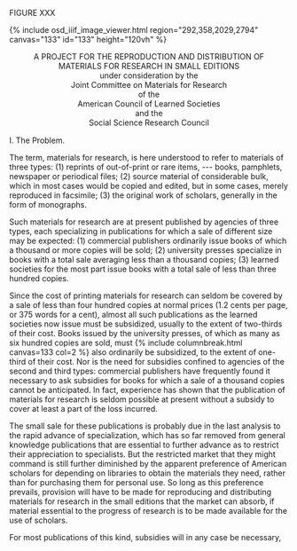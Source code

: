 FIGURE XXX 

{% include osd_iiif_image_viewer.html region="292,358,2029,2794" canvas="133" id="133" height="120vh" %}

<div style="text-align: center; margin-bottom: 15px">

A PROJECT FOR THE REPRODUCTION AND DISTRIBUTION OF   
MATERIALS FOR RESEARCH IN SMALL EDITIONS   
under consideration by the   
Joint Committee on Materials for Research   
of the   
American Council of Learned Societies   
and the   
Social Science Research Council 

</div>

I. The Problem. 

The term, materials for research, is 
here understood to refer to materials of 
three types: (1) reprints of out-of-print 
or rare items, --- books, pamphlets, newspaper or periodical files; (2) source material of considerable bulk, which in most 
cases would be copied and edited, but in 
some cases, merely reproduced in facsimile; (3) the original work of scholars, 
generally in the form of monographs. 

Such materials for research are at 
present published by agencies of three 
types, each specializing in publications 
for which a sale of different size may be 
expected: (1) commercial publishers ordinarily issue books of which a thousand 
or more copies will be sold; (2) university presses specialize in books with a 
total sale averaging less than a thousand 
copies; (3) learned societies for the most 
part issue books with a total sale of 
less than three hundred copies. 

Since the cost of printing materials 
for research can seldom be covered by a 
sale of less than four hundred copies at 
normal prices (1.2 cents per page, or 375 
words for a cent), almost all such publications as the learned societies now issue 
must be subsidized, usually to the extent 
of two-thirds of their cost. Books issued 
by the university presses, of which as 
many as six hundred copies are sold, must {% include columnbreak.html canvas=133 col=2 %} also ordinarily be subsidized, to the extent of one-third of their cost. Nor is 
the need for subsidies confined to agencies 
of the second and third types: commercial
publishers have frequently found it necessary to ask subsidies for books for which 
a sale of a thousand copies cannot be anticipated. In fact, experience has shown 
that the publication of materials for research is seldom possible at present without a subsidy to cover at least a part of 
the loss incurred. 

The small sale for these publications 
is probably due in the last analysis to 
the rapid advance of specialization, which 
has so far removed from general knowledge 
publications that are essential to further
advance as to restrict their appreciation 
to specialists. But the restricted market 
that they might command is still further 
diminished by the apparent preference of 
American scholars for depending on libraries to obtain the materials they need, 
rather than for purchasing them for personal use. So long as this preference prevails, provision will have to be made for 
reproducing and distributing materials for 
research in the small editions that the 
market can absorb, if material essential 
to the progress of research is to be made 
available for the use of scholars. 

For most publications of this kind, 
subsidies will in any case be necessary, 
